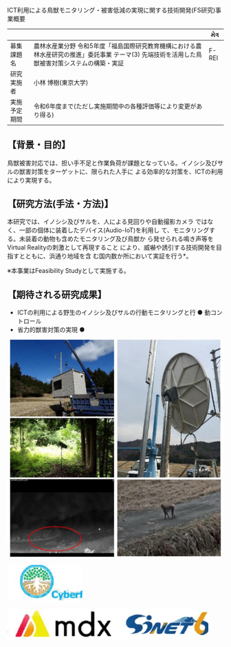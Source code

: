 ICT利用による鳥獣モニタリング・被害低減の実現に関する技術開発(FS研究)事業概要

|  |  | મેત્ર |
| --- | --- | --- |
| 募集課題名 | 農林水産業分野 令和5年度「福島国際研究教育機構における農林水産研究の推進」委託事業 テーマ(3) 先端技術を活用した鳥獣被害対策システムの構築・実証 | F-REI |
| 研究実施者 | 小林 博樹(東京大学) |  |
| 実施予定期間 | 令和6年度まで(ただし実施期間中の各種評価等により変更があり得る) |  |

## 【背景・目的】

鳥獣被害対応では、担い手不足と作業負荷が課題となっている。イノシシ及びサルの獣害対策をターゲットに、限られた人手に よる効率的な対策を、ICTの利用により実現する。

## 【研究方法(手法・方法)】

本研究では、イノシシ及びサルを、人による見回りや自動撮影カメラ ではなく、一部の個体に装着したデバイス(Audio-IoT)を利用し て、モニタリングする。未装着の動物も含めたモニタリング及び鳥獣か ら発せられる鳴き声等をVirtual Realityの刺激として再現すること により、威嚇や誘引する技術開発を目指すとともに、浜通り地域を含 む国内数か所において実証を行う*。

※本事業はFeasibility Studyとして実施する。

## 【期待される研究成果】

- ICTの利用による野生のイノシシ及びサルの行動モニタリングと行 ● 動コントロール
- 省力的獣害対策の実現 ●

![](_page_0_Picture_10.jpeg)

![](_page_0_Picture_11.jpeg)

![](_page_0_Picture_12.jpeg)

